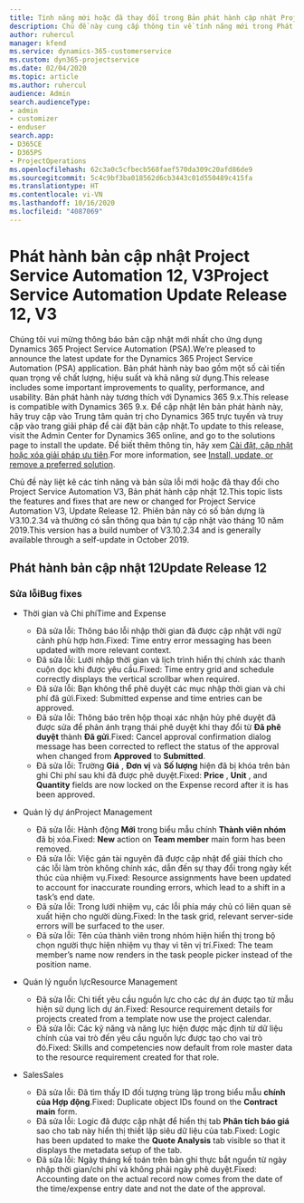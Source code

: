 ```yaml
---
title: Tính năng mới hoặc đã thay đổi trong Bản phát hành cập nhật Project Service Automation 12, V3
description: Chủ đề này cung cấp thông tin về tính năng mới trong Phát hành bản cập nhật Project Service Automation 12, V3.
author: ruhercul
manager: kfend
ms.service: dynamics-365-customerservice
ms.custom: dyn365-projectservice
ms.date: 02/04/2020
ms.topic: article
ms.author: ruhercul
audience: Admin
search.audienceType:
- admin
- customizer
- enduser
search.app:
- D365CE
- D365PS
- ProjectOperations
ms.openlocfilehash: 62c3a0c5cfbecb568faef570da309c20afd86de9
ms.sourcegitcommit: 5c4c9bf3ba018562d6cb3443c01d550489c415fa
ms.translationtype: HT
ms.contentlocale: vi-VN
ms.lasthandoff: 10/16/2020
ms.locfileid: "4087069"
---
```

# <a name="project-service-automation-update-release-12-v3"></a><span data-ttu-id="97418-103">Phát hành bản cập nhật Project Service Automation 12, V3</span><span class="sxs-lookup"><span data-stu-id="97418-103">Project Service Automation Update Release 12, V3</span></span>
<span data-ttu-id="97418-104">Chúng tôi vui mừng thông báo bản cập nhật mới nhất cho ứng dụng Dynamics 365 Project Service Automation (PSA).</span><span class="sxs-lookup"><span data-stu-id="97418-104">We’re pleased to announce the latest update for the Dynamics 365 Project Service Automation (PSA) application.</span></span> <span data-ttu-id="97418-105">Bản phát hành này bao gồm một số cải tiến quan trọng về chất lượng, hiệu suất và khả năng sử dụng.</span><span class="sxs-lookup"><span data-stu-id="97418-105">This release includes some important improvements to quality, performance, and usability.</span></span> <span data-ttu-id="97418-106">Bản phát hành này tương thích với Dynamics 365 9.x.</span><span class="sxs-lookup"><span data-stu-id="97418-106">This release is compatible with Dynamics 365 9.x.</span></span> <span data-ttu-id="97418-107">Để cập nhật lên bản phát hành này, hãy truy cập vào Trung tâm quản trị cho Dynamics 365 trực tuyến và truy cập vào trang giải pháp để cài đặt bản cập nhật.</span><span class="sxs-lookup"><span data-stu-id="97418-107">To update to this release, visit the Admin Center for Dynamics 365 online, and go to the solutions page to install the update.</span></span> <span data-ttu-id="97418-108">Để biết thêm thông tin, hãy xem [Cài đặt, cập nhật hoặc xóa giải pháp ưu tiên](https://docs.microsoft.com/power-platform/admin/install-remove-preferred-solution).</span><span class="sxs-lookup"><span data-stu-id="97418-108">For more information, see [Install, update, or remove a preferred solution](https://docs.microsoft.com/power-platform/admin/install-remove-preferred-solution).</span></span>

<span data-ttu-id="97418-109">Chủ đề này liệt kê các tính năng và bản sửa lỗi mới hoặc đã thay đổi cho Project Service Automation V3, Bản phát hành cập nhật 12.</span><span class="sxs-lookup"><span data-stu-id="97418-109">This topic lists the features and fixes that are new or changed for Project Service Automation V3, Update Release 12.</span></span> <span data-ttu-id="97418-110">Phiên bản này có số bản dựng là V3.10.2.34 và thường có sẵn thông qua bản tự cập nhật vào tháng 10 năm 2019.</span><span class="sxs-lookup"><span data-stu-id="97418-110">This version has a build number of V3.10.2.34 and is generally available through a self-update in October 2019.</span></span>

## <a name="update-release-12"></a><span data-ttu-id="97418-111">Phát hành bản cập nhật 12</span><span class="sxs-lookup"><span data-stu-id="97418-111">Update Release 12</span></span>

### <a name="bug-fixes"></a><span data-ttu-id="97418-112">Sửa lỗi</span><span class="sxs-lookup"><span data-stu-id="97418-112">Bug fixes</span></span>

- <span data-ttu-id="97418-113">Thời gian và Chi phí</span><span class="sxs-lookup"><span data-stu-id="97418-113">Time and Expense</span></span>

    - <span data-ttu-id="97418-114">Đã sửa lỗi: Thông báo lỗi nhập thời gian đã được cập nhật với ngữ cảnh phù hợp hơn.</span><span class="sxs-lookup"><span data-stu-id="97418-114">Fixed: Time entry error messaging has been updated with more relevant context.</span></span>
    - <span data-ttu-id="97418-115">Đã sửa lỗi: Lưới nhập thời gian và lịch trình hiển thị chính xác thanh cuộn dọc khi được yêu cầu.</span><span class="sxs-lookup"><span data-stu-id="97418-115">Fixed: Time entry grid and schedule correctly displays the vertical scrollbar when required.</span></span>
    - <span data-ttu-id="97418-116">Đã sửa lỗi: Bạn không thể phê duyệt các mục nhập thời gian và chi phí đã gửi.</span><span class="sxs-lookup"><span data-stu-id="97418-116">Fixed: Submitted expense and time entries can be approved.</span></span>
    - <span data-ttu-id="97418-117">Đã sửa lỗi: Thông báo trên hộp thoại xác nhận hủy phê duyệt đã được sửa để phản ánh trạng thái phê duyệt khi thay đổi từ **Đã phê duyệt** thành **Đã gửi**.</span><span class="sxs-lookup"><span data-stu-id="97418-117">Fixed: Cancel approval confirmation dialog message has been corrected to reflect the status of the approval when changed from **Approved** to **Submitted**.</span></span>
    - <span data-ttu-id="97418-118">Đã sửa lỗi: Trường **Giá** , **Đơn vị** và **Số lượng** hiện đã bị khóa trên bản ghi Chi phí sau khi đã được phê duyệt.</span><span class="sxs-lookup"><span data-stu-id="97418-118">Fixed: **Price** , **Unit** , and **Quantity** fields are now locked on the Expense record after it is has been approved.</span></span>

- <span data-ttu-id="97418-119">Quản lý dự án</span><span class="sxs-lookup"><span data-stu-id="97418-119">Project Management</span></span>

    - <span data-ttu-id="97418-120">Đã sửa lỗi: Hành động **Mới** trong biểu mẫu chính **Thành viên nhóm** đã bị xóa.</span><span class="sxs-lookup"><span data-stu-id="97418-120">Fixed: **New** action on **Team member** main form has been removed.</span></span>
    - <span data-ttu-id="97418-121">Đã sửa lỗi: Việc gán tài nguyên đã được cập nhật để giải thích cho các lỗi làm tròn không chính xác, dẫn đến sự thay đổi trong ngày kết thúc của nhiệm vụ.</span><span class="sxs-lookup"><span data-stu-id="97418-121">Fixed: Resource assignments have been updated to account for inaccurate rounding errors, which lead to a shift in a task’s end date.</span></span>
    - <span data-ttu-id="97418-122">Đã sửa lỗi: Trong lưới nhiệm vụ, các lỗi phía máy chủ có liên quan sẽ xuất hiện cho người dùng.</span><span class="sxs-lookup"><span data-stu-id="97418-122">Fixed: In the task grid, relevant server-side errors will be surfaced to the user.</span></span>
    - <span data-ttu-id="97418-123">Đã sửa lỗi: Tên của thành viên trong nhóm hiện hiển thị trong bộ chọn người thực hiện nhiệm vụ thay vì tên vị trí.</span><span class="sxs-lookup"><span data-stu-id="97418-123">Fixed: The team member’s name now renders in the task people picker instead of the position name.</span></span>

- <span data-ttu-id="97418-124">Quản lý nguồn lực</span><span class="sxs-lookup"><span data-stu-id="97418-124">Resource Management</span></span>

    - <span data-ttu-id="97418-125">Đã sửa lỗi: Chi tiết yêu cầu nguồn lực cho các dự án được tạo từ mẫu hiện sử dụng lịch dự án.</span><span class="sxs-lookup"><span data-stu-id="97418-125">Fixed: Resource requirement details for projects created from a template now use the project calendar.</span></span>
    - <span data-ttu-id="97418-126">Đã sửa lỗi: Các kỹ năng và năng lực hiện được mặc định từ dữ liệu chính của vai trò đến yêu cầu nguồn lực được tạo cho vai trò đó.</span><span class="sxs-lookup"><span data-stu-id="97418-126">Fixed: Skills and competencies now default from role master data to the resource requirement created for that role.</span></span>

- <span data-ttu-id="97418-127">Sales</span><span class="sxs-lookup"><span data-stu-id="97418-127">Sales</span></span>

    - <span data-ttu-id="97418-128">Đã sửa lỗi: Đã tìm thấy ID đối tượng trùng lặp trong biểu mẫu **chính của Hợp động**.</span><span class="sxs-lookup"><span data-stu-id="97418-128">Fixed: Duplicate object IDs found on the **Contract main** form.</span></span>
    - <span data-ttu-id="97418-129">Đã sửa lỗi: Logic đã được cập nhật để hiển thị tab **Phân tích báo giá** sao cho tab này hiển thị thiết lập siêu dữ liệu của tab.</span><span class="sxs-lookup"><span data-stu-id="97418-129">Fixed: Logic has been updated to make the **Quote Analysis** tab visible so that it displays the metadata setup of the tab.</span></span>
    - <span data-ttu-id="97418-130">Đã sửa lỗi: Ngày tháng kế toán trên bản ghi thực bắt nguồn từ ngày nhập thời gian/chi phí và không phải ngày phê duyệt.</span><span class="sxs-lookup"><span data-stu-id="97418-130">Fixed: Accounting date on the actual record now comes from the date of the time/expense entry date and not the date of the approval.</span></span>
